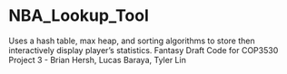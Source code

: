 # NBA_Lookup_Tool
Uses a hash table, max heap, and sorting algorithms to store then interactively display player’s statistics.
Fantasy Draft Code for COP3530 Project 3 - Brian Hersh, Lucas Baraya, Tyler Lin
